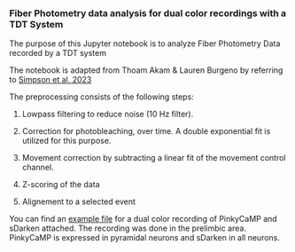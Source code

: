 ### Fiber Photometry data analysis for dual color recordings with a TDT System

The purpose of this Jupyter notebook is to analyze Fiber Photometry Data recorded by a TDT system

The notebook is  adapted from  Thoam Akam & Lauren Burgeno by referring to [Simpson et al. 2023](https://www.sciencedirect.com/science/article/pii/S0896627323008905)

The preprocessing consists of the following steps:

  1. Lowpass filtering to reduce noise (10 Hz filter).

  2. Correction for photobleaching, over time. A double exponential fit is utilized for this purpose.
  
  3. Movement correction by subtracting a linear fit of the movement control channel.

  4.  Z-scoring of the data
    
  5. Alignement to a selected event

You can find an [example file](0934-241017-143128) for a dual color recording of PinkyCaMP and sDarken attached. 
The recording was done in the prelimbic area. PinkyCaMP is expressed in pyramidal neurons and sDarken in all neurons.
